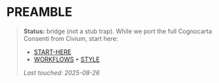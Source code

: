 # PREAMBLE

> **Status:** bridge (not a stub trap).
> While we port the full Cognocarta Consenti from Civium, start here:
> - [START-HERE](../START-HERE.md)
> - [WORKFLOWS](../WORKFLOWS.md) • [STYLE](../STYLE.md)
>
> _Last touched: 2025-08-26_